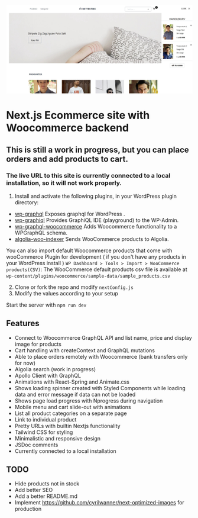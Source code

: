 ![Screenshot 1](./screenshots/screenshot1.jpg)

# Next.js Ecommerce site with Woocommerce backend

## This is still a work in progress, but you can place orders and add products to cart.

### The live URL to this site is currently connected to a local installation, so it will not work properly.

1. Install and activate the following plugins, in your WordPress plugin directory:

* [wp-graphql](https://github.com/wp-graphql/wp-graphql) Exposes graphql for WordPress .
* [wp-graphiql](https://github.com/wp-graphql/wp-graphiql) Provides GraphiQL IDE (playground) to the WP-Admin.
* [wp-graphql-woocommerce](https://github.com/wp-graphql/wp-graphql-woocommerce) Adds Woocommerce functionality to a WPGraphQL schema.
* [algolia-woo-indexer](https://github.com/w3bdesign/algolia-woo-indexer) Sends WooCommerce products to Algolia.

You can also import default Woocommerce products that come with wooCommerce Plugin for development ( if you don't have any products in your WordPress install ) `WP Dashboard > Tools > Import > WooCommerce products(CSV)`: The WooCommerce default products csv file is available at `wp-content/plugins/woocommerce/sample-data/sample_products.csv`

2. Clone or fork the repo and modify ```nextConfig.js```
3. Modify the values according to your setup

Start the server with ```npm run dev ```

## Features

- Connect to Woocommerce GraphQL API and list name, price and display image for products
- Cart handling with createContext and GraphQL mutations
- Able to place orders remotely with Woocommerce (bank transfers only for now)
- Algolia search (work in progress)
- Apollo Client with GraphQL
- Animations with React-Spring and Animate.css
- Shows loading spinner created with Styled Components while loading data and error message if data can not be loaded
- Shows page load progress with Nprogress during navigation
- Mobile menu and cart slide-out with animations
- List all product categories on a separate page
- Link to individual product
- Pretty URLs with builtin Nextjs functionality
- Tailwind CSS for styling
- Minimalistic and responsive design
- JSDoc comments
- Currently connected to a local installation

## TODO

- Hide products not in stock
- Add better SEO
- Add a better README.md
- Implement https://github.com/cyrilwanner/next-optimized-images for production
